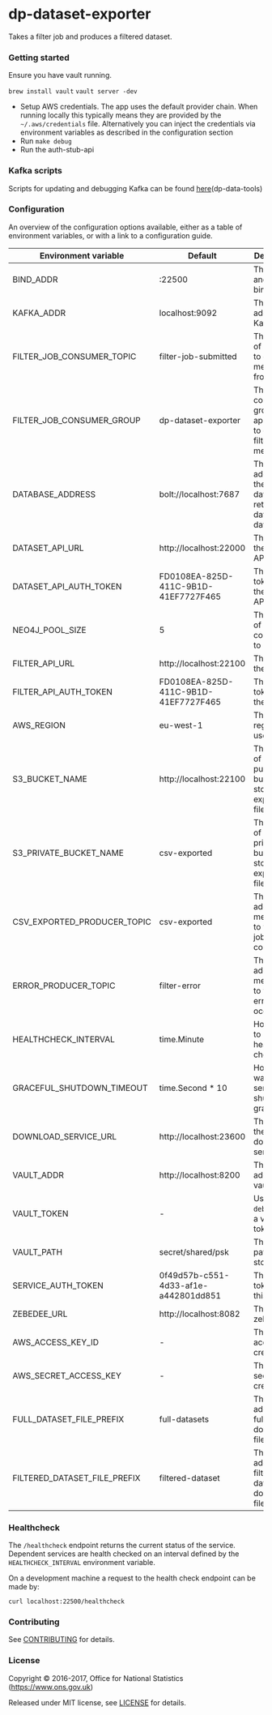 dp-dataset-exporter
================

Takes a filter job and produces a filtered dataset.

### Getting started

Ensure you have vault running.

`brew install vault`
`vault server -dev`

* Setup AWS credentials. The app uses the default provider chain. When running locally this typically means they are provided by the `~/.aws/credentials` file.  Alternatively you can inject the credentials via environment variables as described in the configuration section
* Run `make debug`
* Run the auth-stub-api

### Kafka scripts

Scripts for updating and debugging Kafka can be found [here](https://github.com/ONSdigital/dp-data-tools)(dp-data-tools)

### Configuration

An overview of the configuration options available, either as a table of
environment variables, or with a link to a configuration guide.

| Environment variable        | Default                              | Description
| --------------------------- | ------------------------------------ | -----------
| BIND_ADDR                   | :22500                               | The host and port to bind to
| KAFKA_ADDR                  | localhost:9092                       | The address of Kafka
| FILTER_JOB_CONSUMER_TOPIC   | filter-job-submitted                 | The name of the topic to consume messages from
| FILTER_JOB_CONSUMER_GROUP   | dp-dataset-exporter                  | The consumer group this application to consume filter job messages
| DATABASE_ADDRESS            | bolt://localhost:7687                | The address of the database to retrieve dataset data from
| DATASET_API_URL             | http://localhost:22000               | The URL of the dataset API
| DATASET_API_AUTH_TOKEN      | FD0108EA-825D-411C-9B1D-41EF7727F465 | The auth token for the dataset API
| NEO4J_POOL_SIZE             | 5                                    | The number of neo4j connections to pool
| FILTER_API_URL              | http://localhost:22100               | The URL of the filter API
| FILTER_API_AUTH_TOKEN       | FD0108EA-825D-411C-9B1D-41EF7727F465 | The auth token for the filter API
| AWS_REGION                  | eu-west-1                            | The AWS region to use
| S3_BUCKET_NAME              | http://localhost:22100               | The name of the public S3 bucket to store exported files
| S3_PRIVATE_BUCKET_NAME      | csv-exported                         | The name of the private s3 bucket to store exported files
| CSV_EXPORTED_PRODUCER_TOPIC | csv-exported                         | The topic to add messages to when a job is complete
| ERROR_PRODUCER_TOPIC        | filter-error                         | The topic to add messages to when an error occurs
| HEALTHCHECK_INTERVAL        | time.Minute                          | How often to run a health check
| GRACEFUL_SHUTDOWN_TIMEOUT   | time.Second * 10                     | How long to wait for the service to shutdown gracefully
| DOWNLOAD_SERVICE_URL        | http://localhost:23600               | The URL of the download service
| VAULT_ADDR                  | http://localhost:8200                | The address of vault
| VAULT_TOKEN                 | -                                    | Use `make debug` to set a vault token
| VAULT_PATH                  | secret/shared/psk                    | The vault path to store psks
| SERVICE_AUTH_TOKEN          | 0f49d57b-c551-4d33-af1e-a442801dd851 | The service token for this app
| ZEBEDEE_URL                 | http://localhost:8082                | The URL to zebedee
| AWS_ACCESS_KEY_ID           | -                                    | The AWS access key credential
| AWS_SECRET_ACCESS_KEY       | -                                    | The AWS secret key credential
| FULL_DATASET_FILE_PREFIX    | full-datasets                        | The prefix added to full dataset download files
| FILTERED_DATASET_FILE_PREFIX| filtered-dataset                     | The prefix added to filtered dataset download files

### Healthcheck

 The `/healthcheck` endpoint returns the current status of the service. Dependent services are health checked on an interval defined by the `HEALTHCHECK_INTERVAL` environment variable.

 On a development machine a request to the health check endpoint can be made by:

 `curl localhost:22500/healthcheck`

### Contributing

See [CONTRIBUTING](CONTRIBUTING.md) for details.

### License

Copyright © 2016-2017, Office for National Statistics (https://www.ons.gov.uk)

Released under MIT license, see [LICENSE](LICENSE.md) for details.
